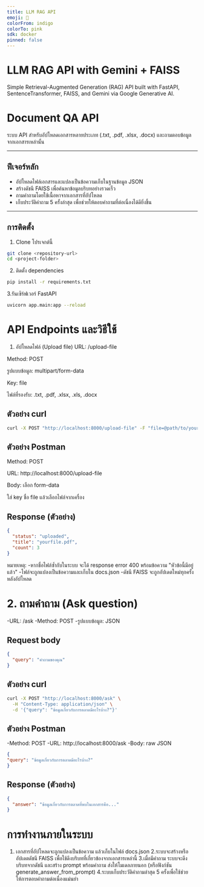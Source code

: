 ```yaml
---
title: LLM RAG API
emoji: 🧠
colorFrom: indigo
colorTo: pink
sdk: docker
pinned: false
---
```


# LLM RAG API with Gemini + FAISS
Simple Retrieval-Augmented Generation (RAG) API built with FastAPI, SentenceTransformer, FAISS, and Gemini via Google Generative AI.

# Document QA API

ระบบ API สำหรับอัปโหลดเอกสารหลายประเภท (.txt, .pdf, .xlsx, .docx) และถามตอบข้อมูลจากเอกสารเหล่านั้น

---

## ฟีเจอร์หลัก

- อัปโหลดไฟล์เอกสารและแปลงเป็นข้อความเก็บในฐานข้อมูล JSON
- สร้างดัชนี FAISS เพื่อค้นหาข้อมูลบริบทอย่างรวดเร็ว
- ถามคำถามโดยใช้เนื้อหาจากเอกสารที่อัปโหลด
- เก็บประวัติคำถาม 5 ครั้งล่าสุด เพื่อช่วยให้ตอบคำถามที่ต่อเนื่องได้ดียิ่งขึ้น

---

## การติดตั้ง

1. Clone โปรเจกต์นี้

```bash
git clone <repository-url>
cd <project-folder>
```

2. ติดตั้ง dependencies
```bash
pip install -r requirements.txt
```

3.รันเซิร์ฟเวอร์ FastAPI
```bash
uvicorn app.main:app --reload
```

# API Endpoints และวิธีใช้
1. อัปโหลดไฟล์ (Upload file)
URL: /upload-file

Method: POST

รูปแบบข้อมูล: multipart/form-data

Key: file

ไฟล์ที่รองรับ: .txt, .pdf, .xlsx, .xls, .docx

## ตัวอย่าง curl
```bash
curl -X POST "http://localhost:8000/upload-file" -F "file=@path/to/yourfile.pdf"
```

## ตัวอย่าง Postman
Method: POST

URL: http://localhost:8000/upload-file

Body: เลือก form-data

ใส่ key ชื่อ file แล้วเลือกไฟล์จากเครื่อง

## Response (ตัวอย่าง)
```json
{
  "status": "uploaded",
  "title": "yourfile.pdf",
  "count": 3
}
```

หมายเหตุ:
-หากชื่อไฟล์ซ้ำกับในระบบ จะได้ response error 400 พร้อมข้อความ "หัวข้อนี้มีอยู่แล้ว"
-ไฟล์จะถูกแปลงเป็นข้อความและเก็บใน docs.json
-ดัชนี FAISS จะถูกอัปเดตใหม่ทุกครั้งหลังอัปโหลด

# 2. ถามคำถาม (Ask question)
-URL: /ask
-Method: POST
-รูปแบบข้อมูล: JSON

## Request body
```json
{
  "query": "คำถามของคุณ"
}
```
## ตัวอย่าง curl
```bash
curl -X POST "http://localhost:8000/ask" \
  -H "Content-Type: application/json" \
  -d '{"query": "ข้อมูลเกี่ยวกับการตลาดมีอะไรบ้าง?"}'

```
## ตัวอย่าง Postman
-Method: POST
-URL: http://localhost:8000/ask
-Body: raw JSON

```json
{
"query": "ข้อมูลเกี่ยวกับการตลาดมีอะไรบ้าง?"
}
```
## Response (ตัวอย่าง)
```json
{
  "answer": "ข้อมูลเกี่ยวกับการตลาดที่พบในเอกสารคือ..."
}
```
# การทำงานภายในระบบ
1. เอกสารที่อัปโหลดจะถูกแปลงเป็นข้อความ แล้วเก็บในไฟล์ docs.json
2.ระบบจะสร้างหรืออัปเดตดัชนี FAISS เพื่อใช้ดึงบริบทที่เกี่ยวข้องจากเอกสารเหล่านี้
3.เมื่อมีคำถาม ระบบจะดึงบริบทจากดัชนี และสร้าง prompt พร้อมคำถาม ส่งให้โมเดลภายนอก (หรือฟังก์ชัน generate_answer_from_prompt)
4.ระบบเก็บประวัติคำถามล่าสุด 5 ครั้งเพื่อใช้ช่วยให้การตอบคำถามต่อเนื่องแม่นยำ
